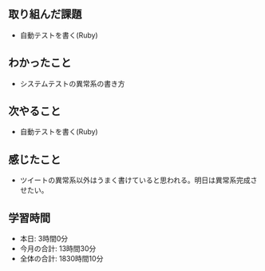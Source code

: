 ## 取り組んだ課題
- 自動テストを書く(Ruby)
## わかったこと
- システムテストの異常系の書き方
## 次やること
- 自動テストを書く(Ruby)
## 感じたこと
- ツイートの異常系以外はうまく書けていると思われる。明日は異常系完成させたい。
## 学習時間
- 本日: 3時間0分
- 今月の合計: 13時間30分
- 全体の合計: 1830時間10分
